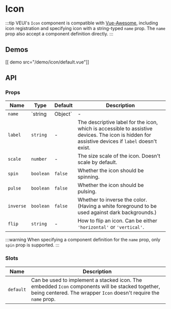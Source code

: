 # Icon

:::tip
VEUI's `Icon` component is compatible with [Vue-Awesome](https://github.com/Justineo/vue-awesome), including icon registration and specifying icon with a string-typed `name` prop. The `name` prop also accept a component definition directly.
:::

## Demos

[[ demo src="/demo/icon/default.vue"]]

## API

### Props

| Name | Type | Default | Description |
| -- | -- | -- | -- |
| `name` | `string|Object` | - | The name of the icon or its component definition. |
| `label` | `string` | - | The descriptive label for the icon, which is accessible to assistive devices. The icon is hidden for assistive devices if `label` doesn't exist. |
| `scale` | `number` | - | The size scale of the icon. Doesn't scale by default. |
| `spin` | `boolean` | `false` | Whether the icon should be spinning. |
| `pulse` | `boolean` | `false` | Whether the icon should be pulsing. |
| `inverse` | `boolean` | `false` | Whether to inverse the color. (Having a white foreground to be used against dark backgrounds.) |
| `flip` | `string` | - | How to flip an icon. Can be either `'horizontal'` or `'vertical'`. |

:::warning
When specifying a component definition for the `name` prop, only `spin` prop is supported.
:::

### Slots

| Name | Description |
| -- | -- |
| `default` | Can be used to implement a stacked icon. The embedded `Icon` components will be stacked together, being centered. The wrapper `Icon` doesn't require the `name` prop. |
